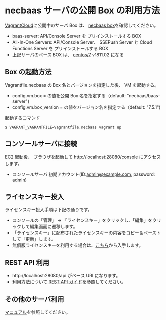 necbaas サーバの公開 Box の利用方法
=====================================

[VagrantCloud](https://vagrantcloud.com/)に公開中のサーバ Box は、 [necbaas box](https://app.vagrantup.com/necbaas)を確認してください。

* baas-server: API/Console Server を プリインストールする BOX
* All-In-One Servers: API/Console Server、 SSEPush Server と Cloud Functions Server を プリインストールする BOX
* 上記サーバのベース BOX は、 [centos/7](https://app.vagrantup.com/centos/boxes/7) v1811.02 になる

Box の起動方法
----------------

Vagrantfile.necbaas の Box 名とバージョンを指定した後、 VM を起動する。 

* config.vm.box = の値を公開 Box 名を指定する（default: "necbaas/baas-server")
* config.vm.box_version = の値をバージョン名を指定する（default: "7.5.1")

起動するコマンド

	$ VAGRANT_VAGRANTFILE=Vagrantfile.necbaas vagrant up

コンソールサーバに接続
-----------------------
  
EC2 起動後、 ブラウザを起動して http://localhost:28080/console にアクセスします。

* コンソールサーバ 初期アカウント(ID:admin@example.com, password: admin) 

ライセンスキー投入
-------------------

ライセンスキー投入手順は下記の通りです。

* コンソールの「管理」 → 「ライセンスキー」をクリックし、「編集」をクリックして編集画面に遷移します。
* 「ライセンスキー」に配布されたライセンスキーの内容をコピー＆ペーストして「更新」します。
* 無償版ライセンスキーを利用する場合は、[こちら](https://nec-baas.github.io/downloads.html)から入手します。

REST API 利用
--------------

* http://localhost:28080/api がベース URI になります。 
* 利用方法について [REST API ガイド](https://nec-baas.github.io/baas-manual/latest/developer/ja/rest/index.html)を参照してください。

その他のサーバ利用
-------------------

[マニュアル](https://nec-baas.github.io/documents.html)を参照してください。
